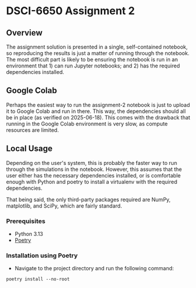 # DSCI-6650 Assignment 2

## Overview

The assignment solution is presented in a single, self-contained notebook, so reproducing the results is just a matter of running through the notebook. The most difficult part is likely to be ensuring the notebook is run in an environment that 1) can run Jupyter notebooks; and 2) has the required dependencies installed.

## Google Colab

Perhaps the easiest way to run the assignment-2 notebook is just to upload it to Google Colab and run in there. This way, the dependencies should all be in place (as verified on 2025-06-18). This comes with the drawback that running in the Google Colab environment is very slow, as compute resources are limited.

## Local Usage

Depending on the user's system, this is probably the faster way to run through the simulations in the notebook. However, this assumes that the user either has the necessary dependencies installed, or is comfortable enough with Python and poetry to install a virtualenv with the required dependencies.

That being said, the only third-party packages required are NumPy, matplotlib, and SciPy, which are fairly standard.

### Prerequisites

- Python 3.13
- [Poetry](https://python-poetry.org/)

### Installation using Poetry

- Navigate to the project directory and run the following command:

```
poetry install --no-root
```
